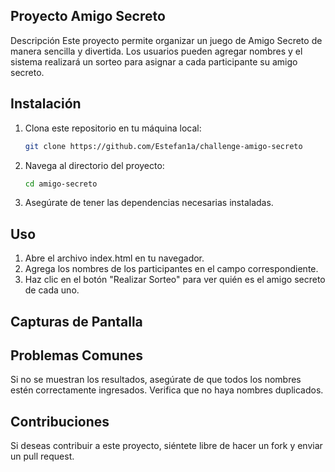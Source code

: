 ## Proyecto Amigo Secreto
Descripción
Este proyecto permite organizar un juego de Amigo Secreto de manera sencilla y divertida. Los usuarios pueden agregar nombres y el sistema realizará un sorteo para asignar a cada participante su amigo secreto.
## Instalación

1. Clona este repositorio en tu máquina local:
    
    ```bash
    git clone https://github.com/Estefan1a/challenge-amigo-secreto

2. Navega al directorio del proyecto:
    ```bash
    cd amigo-secreto

3. Asegúrate de tener las dependencias necesarias instaladas.

## Uso
1. Abre el archivo index.html en tu navegador.
2. Agrega los nombres de los participantes en el campo correspondiente.
3. Haz clic en el botón "Realizar Sorteo" para ver quién es el amigo secreto de cada uno.

## Capturas de Pantalla


## Problemas Comunes
Si no se muestran los resultados, asegúrate de que todos los nombres estén correctamente ingresados.
Verifica que no haya nombres duplicados.

## Contribuciones
Si deseas contribuir a este proyecto, siéntete libre de hacer un fork y enviar un pull request.